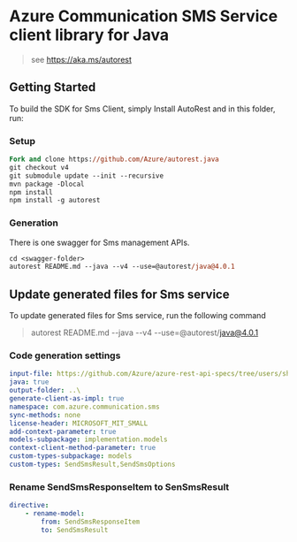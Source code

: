 # Azure Communication SMS Service client library for Java

> see https://aka.ms/autorest
## Getting Started

To build the SDK for Sms Client, simply Install AutoRest and in this folder, run:

### Setup
```ps
Fork and clone https://github.com/Azure/autorest.java
git checkout v4
git submodule update --init --recursive
mvn package -Dlocal
npm install
npm install -g autorest
```

### Generation

There is one swagger for Sms management APIs.

```ps
cd <swagger-folder>
autorest README.md --java --v4 --use=@autorest/java@4.0.1
```

## Update generated files for Sms service
To update generated files for Sms service, run the following command

> autorest README.md --java --v4 --use=@autorest/java@4.0.1

### Code generation settings
``` yaml
input-file: https://github.com/Azure/azure-rest-api-specs/tree/users/shamkh/featureSendSmsChanges/specification/communication/data-plane/Microsoft.CommunicationServicesSms/stable/2021-03-07/communicationservicessms.json
java: true
output-folder: ..\
generate-client-as-impl: true
namespace: com.azure.communication.sms
sync-methods: none
license-header: MICROSOFT_MIT_SMALL
add-context-parameter: true	
models-subpackage: implementation.models
context-client-method-parameter: true	
custom-types-subpackage: models
custom-types: SendSmsResult,SendSmsOptions
```

### Rename SendSmsResponseItem to SenSmsResult

``` yaml
directive:
    - rename-model:
        from: SendSmsResponseItem
        to: SendSmsResult
```
